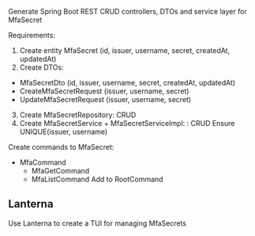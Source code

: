 Generate Spring Boot REST CRUD controllers, DTOs and service layer for MfaSecret

Requirements:
1. Create entity MfaSecret (id, issuer, username, secret, createdAt, updatedAt)
2. Create DTOs: 
- MfaSecretDto (id, issuer, username, secret, createdAt, updatedAt)
- CreateMfaSecretRequest (issuer, username, secret)
- UpdateMfaSecretRequest (issuer, username, secret)
3. Create MfaSecretRepository: CRUD
4. Create MfaSecretService + MfaSecretServiceImpl: : CRUD
Ensure UNIQUE(issuer, username)

Create commands to MfaSecret:
- MfaCommand
	- MfaGetCommand
	- MfaListCommand
Add to RootCommand

## Lanterna
Use Lanterna to create a TUI for managing MfaSecrets
